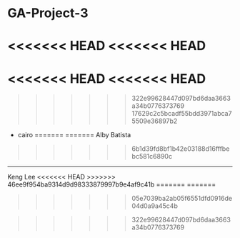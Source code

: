 # GA-Project-3
<<<<<<< HEAD
<<<<<<< HEAD
=======

<<<<<<< HEAD
<<<<<<< HEAD
=======
>>>>>>> 322e99628447d097bd6daa3663a34b0776373769
>>>>>>> 17629c2c5bcadf55bdd3971abca75509e36897b2
- cairo
=======
=======
Alby Batista

>>>>>>> 6b1d39fd8bf1b42e03188d16fffbebc581c6890c

<hr>
Keng Lee
<<<<<<< HEAD
>>>>>>> 46ee9f954ba9314d9d98333879997b9e4af9c41b
=======
=======

>>>>>>> 05e7039ba2ab05f6551dfd0916de04d0a9a45c4b

>>>>>>> 322e99628447d097bd6daa3663a34b0776373769
